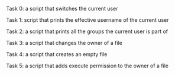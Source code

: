 Task 0: a script that switches the current user

Task 1: script that prints the effective username of the current user

Task 2: a script that prints all the groups the current user is part of

Task 3: a script that changes the owner of a file

Task 4: a script that creates an empty file

Task 5: a script that adds execute permission to the owner of a file 
